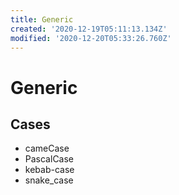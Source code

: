 ```yaml
---
title: Generic
created: '2020-12-19T05:11:13.134Z'
modified: '2020-12-20T05:33:26.760Z'
---
```


# Generic
## Cases
- cameCase
- PascalCase
- kebab-case
- snake_case

